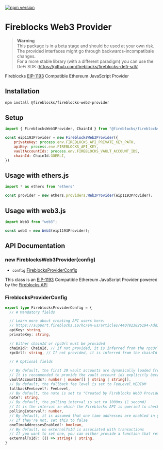 [![npm version](https://badge.fury.io/js/@fireblocks%2Ffireblocks-web3-provider.svg)](https://badge.fury.io/js/@fireblocks%2Ffireblocks-web3-provider)

# Fireblocks Web3 Provider
> **Warning**  
> This package is in a beta stage and should be used at your own risk.  
> The provided interfaces might go through backwards-incompatibale changes.  
> For a more stable library (with a different paradigm) you can use the DeFi SDK (https://github.com/fireblocks/fireblocks-defi-sdk)


Fireblocks [EIP-1193](https://eips.ethereum.org/EIPS/eip-1193) Compatible Ethereum JavaScript Provider

## Installation
```bash
npm install @fireblocks/fireblocks-web3-provider
```

## Setup
```js
import { FireblocksWeb3Provider, ChainId } from "@fireblocks/fireblocks-web3-provider";

const eip1193Provider = new FireblocksWeb3Provider({
    privateKey: process.env.FIREBLOCKS_API_PRIVATE_KEY_PATH,
    apiKey: process.env.FIREBLOCKS_API_KEY,
    vaultAccountIds: process.env.FIREBLOCKS_VAULT_ACCOUNT_IDS,
    chainId: ChainId.GOERLI,
})
```

## Usage with ethers.js
```js
import * as ethers from "ethers"

const provider = new ethers.providers.Web3Provider(eip1193Provider);
```

## Usage with web3.js
```js
import Web3 from "web3";

const web3 = new Web3(eip1193Provider);
```

## API Documentation

### new FireblocksWeb3Provider(config)

- `config` [FireblocksProviderConfig](#FireblocksProviderConfig)

This class is an [EIP-1193](https://eips.ethereum.org/EIPS/eip-1193) Compatible Ethereum JavaScript Provider powered by the [Fireblocks API](https://docs.fireblocks.com/api/)

### FireblocksProviderConfig

```ts
export type FireblocksProviderConfig = {
  // # Mandatory fields

  // Learn more about creating API users here: 
  // https://support.fireblocks.io/hc/en-us/articles/4407823826194-Adding-new-API-users
  apiKey: string,
  privateKey: string,
  
  // Either chainId or rpcUrl must be provided
  chainId?: ChainId, // If not provided, it is inferred from the rpcUrl
  rpcUrl?: string, // If not provided, it is inferred from the chainId
  
  // # Optional fields

  // By default, the first 20 vault accounts are dynamically loaded from the Fireblocks API
  // It is recommended to provide the vault account ids explicitly because it helps avoid unnecessary API calls
  vaultAccountIds?: number | number[] | string | string[],
  // By default, the fallback fee level is set to FeeLevel.MEDIUM
  fallbackFeeLevel?: FeeLevel,
  // By default, the note is set to "Created by Fireblocks Web3 Provider"
  note?: string,
  // By default, the polling interval is set to 1000ms (1 second)
  // It is the interval in which the Fireblocks API is queried to check the status of transactions
  pollingInterval?: number,
  // By default, it is assumed that one time addresses are enabled in your workspace
  // If they're not, set this to false
  oneTimeAddressesEnabled?: boolean,
  // By default, no externalTxId is associated with transactions
  // If you want to set one, you can either provide a function that returns a string, or provide a string directly
  externalTxId?: (() => string) | string,
}
```
